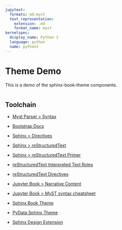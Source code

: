 ```yaml
---
jupytext:
  formats: md:myst
  text_representation:
    extension: .md
    format_name: myst
kernelspec:
  display_name: Python 3
  language: python
  name: python3
---
```

Theme Demo
==========

This is a demo of the sphinx-book-theme components.

```{tableofcontents}
```

Toolchain
---------

* [Myst Parser > Syntax](https://myst-parser.readthedocs.io/en/latest/syntax/typography.html)

* [Bootstrap Docs](https://getbootstrap.com/docs/5.0/content/typography)

* [Sphinx > Directives](https://www.sphinx-doc.org/en/master/usage/restructuredtext/directives.html)
* [Sphinx > reStructuredText](https://www.sphinx-doc.org/en/master/usage/restructuredtext/index.html)
* [Sphinx > reStructuredText Primer](https://www.sphinx-doc.org/en/master/usage/restructuredtext/basics.html)

* [reStructuredText Interpreted Text Roles](https://docutils.sourceforge.io/docs/ref/rst/roles.html)
* [reStructuredText Directives](https://docutils.sourceforge.io/docs/ref/rst/directives.html)

* [Jupyter Book > Narrative Content](https://jupyterbook.org/en/stable/content/content-blocks.html)
* [Jupyter Book > MyST syntax cheatsheet](https://jupyterbook.org/en/stable/reference/cheatsheet.html)

* [Sphinx Book Theme](https://sphinx-book-theme.readthedocs.io/en/stable/content/content-blocks.html)
* [PyData Sphinx Theme](https://pydata-sphinx-theme.readthedocs.io/en/latest/)
* [Sphinx Design Extension](https://sphinx-design.readthedocs.io/en/latest/index.html)
